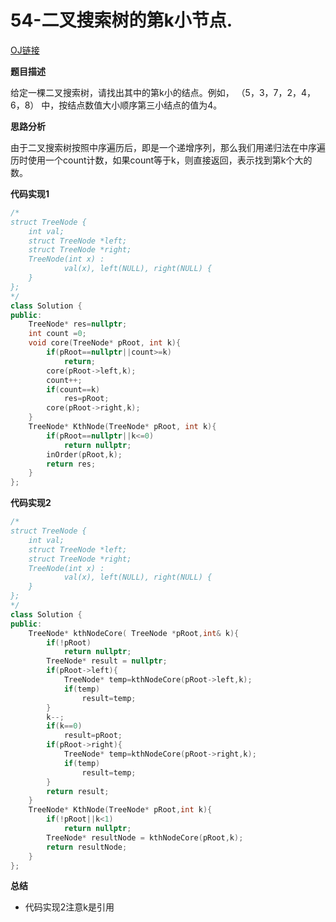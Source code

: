 # 54-二叉搜索树的第k小节点.

[OJ链接](https://www.nowcoder.com/practice/ef068f602dde4d28aab2b210e859150a?tpId=13&tqId=11215&tPage=4&rp=1&ru=%2Fta%2Fcoding-interviews&qru=%2Fta%2Fcoding-interviews%2Fquestion-ranking)

**题目描述**

给定一棵二叉搜索树，请找出其中的第k小的结点。例如， （5，3，7，2，4，6，8）    中，按结点数值大小顺序第三小结点的值为4。

**思路分析**

由于二叉搜索树按照中序遍历后，即是一个递增序列，那么我们用递归法在中序遍历时使用一个count计数，如果count等于k，则直接返回，表示找到第k个大的数。

**代码实现1**

```c++
/*
struct TreeNode {
    int val;
    struct TreeNode *left;
    struct TreeNode *right;
    TreeNode(int x) :
            val(x), left(NULL), right(NULL) {
    }
};
*/
class Solution {
public:
    TreeNode* res=nullptr;
    int count =0;
    void core(TreeNode* pRoot, int k){
        if(pRoot==nullptr||count>=k)
            return;
        core(pRoot->left,k);
        count++;
        if(count==k)
            res=pRoot;
        core(pRoot->right,k);
    }
    TreeNode* KthNode(TreeNode* pRoot, int k){
        if(pRoot==nullptr||k<=0)
            return nullptr;
        inOrder(pRoot,k);
        return res;
    }
};
```
**代码实现2**

```c++
/*
struct TreeNode {
    int val;
    struct TreeNode *left;
    struct TreeNode *right;
    TreeNode(int x) :
            val(x), left(NULL), right(NULL) {
    }
};
*/
class Solution {
public:
    TreeNode* kthNodeCore( TreeNode *pRoot,int& k){
        if(!pRoot)
            return nullptr;
        TreeNode* result = nullptr;
        if(pRoot->left){
            TreeNode* temp=kthNodeCore(pRoot->left,k);
            if(temp)
                result=temp;
        }
        k--;
        if(k==0)
            result=pRoot;
        if(pRoot->right){
            TreeNode* temp=kthNodeCore(pRoot->right,k);
            if(temp)
                result=temp;
        }
        return result;
    }
    TreeNode* KthNode(TreeNode* pRoot,int k){
        if(!pRoot||k<1)
            return nullptr;
        TreeNode* resultNode = kthNodeCore(pRoot,k);
        return resultNode;
    }
};
```

**总结**

* 代码实现2注意k是引用

